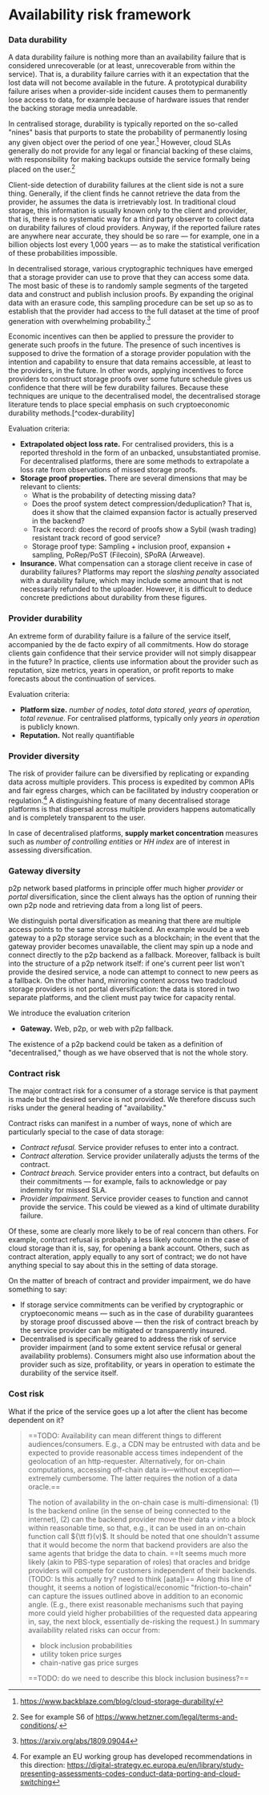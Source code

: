 # Availability risk framework


### Data durability

A data durability failure is nothing more than an availability failure that is considered unrecoverable (or at least, unrecoverable from within the service). That is, a durability failure carries with it an expectation that the lost data will not become available in the future. A prototypical durability failure arises when a provider-side incident causes them to permanently lose access to data, for example because of hardware issues that render the backing storage media unreadable.

In centralised storage, durability is typically reported on the so-called "nines" basis that purports to state the probability of permanently losing any given object over the period of one year.[^backblaze] However, cloud SLAs generally do not provide for any legal or financial backing of these claims, with responsibility for making backups outside the service formally being placed on the user.[^hetzner-durability] 

[^backblaze]: https://www.backblaze.com/blog/cloud-storage-durability/
[^hetzner-durability]: See for example S6 of https://www.hetzner.com/legal/terms-and-conditions/. 

Client-side detection of durability failures at the client side is not a sure thing. Generally, if the client finds he cannot retrieve the data from the provider, he assumes the data is irretrievably lost. In traditional cloud storage, this information is usually known only to the client and provider, that is, there is no systematic way for a third party observer to collect data on durability failures of cloud providers. Anyway, if the reported failure rates are anywhere near accurate, they should be so rare — for example, one in a billion objects lost every 1,000 years — as to make the statistical verification of these probabilities impossible.

In decentralised storage, various cryptographic techniques have emerged that a storage provider can use to prove that they can access some data. The most basic of these is to randomly sample segments of the targeted data and construct and publish inclusion proofs. By expanding the original data with an erasure code, this sampling procedure can be set up so as to establish that the provider had access to the full dataset at the time of proof generation with overwhelming probability.[^DAS]

[^DAS]: https://arxiv.org/abs/1809.09044

Economic incentives can then be applied to pressure the provider to generate such proofs in the future. The presence of such incentives is supposed to drive the formation of a storage provider population with the intention and capability to ensure that data remains accessible, at least to the providers, in the future. In other words, applying incentives to force providers to construct storage proofs over some future schedule gives us confidence that there will be few durability failures. Because these techniques are unique to the decentralised model, the decentralised storage literature tends to place special emphasis on such cryptoeconomic durability methods.[^codex-durability] 

[^durability]: https://docs.codex.storage/learn/whitepaper#_3-decentralized-durability-engines-dde

Evaluation criteria:

* **Extrapolated object loss rate.** 
  For centralised providers, this is a reported threshold in the form of an unbacked, unsubstantiated promise. 
  For decentralised platforms, there are some methods to extrapolate a loss rate from observations of missed storage proofs. 
* **Storage proof properties.** There are several dimensions that may be relevant to clients:
  * What is the probability of detecting missing data?
  * Does the proof system detect compression/deduplication? That is, does it show that the claimed expansion factor is actually preserved in the backend?
  * Track record: does the record of proofs show a Sybil (wash trading) resistant track record of good service?
  * Storage proof type: Sampling + inclusion proof, expansion + sampling, PoRep/PoST (Filecoin), SPoRA (Arweave).
* **Insurance.** What compensation can a storage client receive in case of durability failures?
  Platforms may report the *slashing penalty* associated with a durability failure, which may include some amount that is not necessarily refunded to the uploader. However, it is difficult to deduce concrete predictions about durability from these figures.

### Provider durability

An extreme form of durability failure is a failure of the service itself, accompanied by the de facto expiry of all commitments. How do storage clients gain confidence that their service provider will not simply disappear in the future? In practice, clients use information about the provider such as reputation, size metrics, years in operation, or profit reports to make forecasts about the continuation of services.

Evaluation criteria:

* **Platform size.** *number of nodes, total data stored, years of operation, total revenue.* 
  For centralised platforms, typically only *years in operation* is publicly known.
* **Reputation.** Not really quantifiable

### Provider diversity

The risk of provider failure can be diversified by replicating or expanding data across multiple providers. This process is expedited by common APIs and fair egress charges, which can be facilitated by industry cooperation or regulation.[^eu-storage-liquidity]
A distinguishing feature of many decentralised storage platforms is that dispersal across multiple providers happens automatically and is completely transparent to the user.

[^eu-storage-liquidity]: For example an EU working group has developed recommendations in this direction: https://digital-strategy.ec.europa.eu/en/library/study-presenting-assessments-codes-conduct-data-porting-and-cloud-switching

In case of decentralised platforms, **supply market concentration** measures such as *number of controlling entities* or *HH index* are of interest in assessing diversification.

### Gateway diversity

p2p network based platforms in principle offer much higher *provider* or *portal* diversification, since the client always has the option of running their own p2p node and retrieving data from a long list of peers. 

We distinguish portal diversification as meaning that there are multiple access points to the same storage backend. An example would be a web gateway to a p2p storage service such as a blockchain; in the event that the gateway provider becomes unavailable, the client may spin up a node and connect directly to the p2p backend as a fallback. Moreover, fallback is built into the structure of a p2p network itself: if one's current peer list won't provide the desired service, a node can attempt to connect to new peers as a fallback. On the other hand, mirroring content across two tradcloud storage providers is not portal diversification: the data is stored in two separate platforms, and the client must pay twice for capacity rental.

We introduce the evaluation criterion

* **Gateway.** Web, p2p, or web with p2p fallback.

The existence of a p2p backend could be taken as a definition of "decentralised," though as we have observed that is not the whole story.

### Contract risk

The major contract risk for a consumer of a storage service is that payment is made but the desired service is not provided. We therefore discuss such risks under the general heading of "availability."

Contract risks can manifest in a number of ways, none of which are particularly special to the case of data storage:

* *Contract refusal.* Service provider refuses to enter into a contract.
* *Contract alteration.* Service provider unilaterally adjusts the terms of the contract.
* *Contract breach.* Service provider enters into a contract, but defaults on their commitments — for example, fails to acknowledge or pay indemnity for missed SLA.
* *Provider impairment.* Service provider ceases to function and cannot provide the service. This could be viewed as a kind of ultimate durability failure.

Of these, some are clearly more likely to be of real concern than others. For example, contract refusal is probably a less likely outcome in the case of cloud storage than it is, say, for opening a bank account. Others, such as contract alteration, apply equally to any sort of contract; we do not have anything special to say about this in the setting of data storage.

On the matter of breach of contract and provider impairment, we do have something to say:

* If storage service commitments can be verified by cryptographic or cryptoeconomic means — such as in the case of durability guarantees by storage proof discussed above — then the risk of contract breach by the service provider can be mitigated or transparently insured.
* Decentralised is specifically geared to address the risk of service provider impairment (and to some extent service refusal or general availability problems). Consumers might also use information about the provider such as size, profitability, or years in operation to estimate the durability of the service itself.

### Cost risk

What if the price of the service goes up a lot after the client has become dependent on it?




> ==TODO: Availability can mean different things to different audiences/consumers. E.g., a CDN may be entrusted with data and be expected to provide reasonable access times independent of the geolocation of an http-requester. Alternatively, for on-chain computations, accessing off-chain data is—without exception—extremely cumbersome. The latter requires the notion of a data oracle.== 
>
> The notion of availability in the on-chain case is multi-dimensional: (1) Is the backend online (in the sense of being connected to the internet), (2) can the backend provider move their data $v$ into a block within reasonable time, so that, e.g., it can be used in an on-chain function call ${\tt f}(v)$. It should be noted that one shouldn't assume that it would become the norm that backend providers are also the same agents that bridge the data to chain. ==It seems much more likely (akin to PBS-type separation of roles) that oracles and bridge providers will compete for customers independent of their backends. (TODO: Is this actually try?  need to think [aata])== Along this line of thought, it seems a notion of logistical/economic "friction-to-chain" can capture the issues outlined above in addition to an economic angle. (E.g., there exist reasonable mechanisms such that paying more could yield higher probabilities of the requested data appearing in, say, the next block, essentially de-risking the request.) In summary availability related risks can occur from:
>
> * block inclusion probabilities
> * utility token price surges
> * chain-native gas price surges
>
> ==TODO: do we need to describe this block inclusion business?==